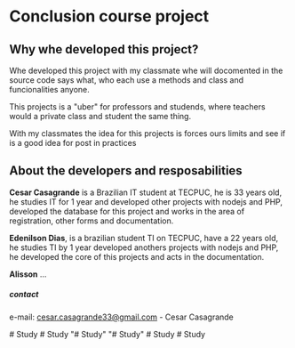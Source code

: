 # Conclusion course project

## Why whe developed this project?

Whe developed this project with my classmate whe will docomented in the source code says what, who each use a methods and class and funcionalities anyone.

This projects is a "uber" for professors and studends, where teachers would a private class and student the same thing.

With my classmates the idea for this projects is forces ours limits and see if is a good idea for post in practices

## About the developers and resposabilities
  
  __Cesar Casagrande__ is a Brazilian IT student at TECPUC, he is 33 years old, he studies IT for 1 year and developed other projects with nodejs and PHP, developed the database for this project and works in the area of ​​registration, other forms and documentation.

  __Edenilson Dias__, is a brazilian student TI on TECPUC, have a 22 years old, he studies TI by 1 year developed anothers projects with nodejs and PHP, he developed the core of this projects and acts in the documentation.

  __Alisson__ ...



##### contact
  e-mail: cesar.casagrande33@gmail.com - Cesar Casagrande

#   S t u d y 
 
 #   S t u d y 
 
 "# Study" 
"# Study" 
#   S t u d y 
 
 #   S t u d y 
 
 